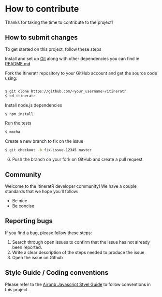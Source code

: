 # How to contribute

Thanks for taking the time to contribute to the project!

## How to submit changes

To get started on this project, follow these steps

Install and set up [Git](https://git-scm.com/) along with other dependencies you can find in [README.md](https://github.com/ritwik098/HackIllinois2017/blob/master/README.md)

Fork the Itineratr repository to your GitHub account and get the source code using:
```sh

$ git clone https://github.com/<your_username>/itineratr
$ cd itineratr
```

Install node.js dependencies
```sh
$ npm install
```

Run the tests
```sh
$ mocha
```

Create a new branch to fix on the issue
```sh
$ git checkout -b fix-issue-12345 master
```

6. Push the branch on your fork on GitHub and create a pull request.

## Community

Welcome to the ItineratR developer community! We have a couple standards that we hope you'll follow:

* Be nice
* Be concise

## Reporting bugs

If you find a bug, please follow these steps:

1. Search through open issues to confirm that the issue has not already been reported.
2. Write a clear description of the steps needed to produce the issue
3. Open the issue on Github

## Style Guide / Coding conventions

Please refer to the [Airbnb Javascript Styel Guide](https://github.com/airbnb/javascript) to follow conventions in this project.
